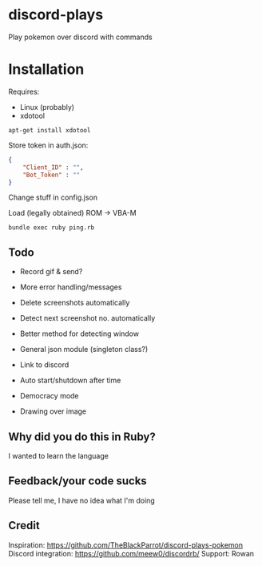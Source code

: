 # discord-plays
Play pokemon over discord with commands

# Installation
Requires:
* Linux (probably)
* xdotool
```
apt-get install xdotool
```

Store token in auth.json:
```json
{
    "Client_ID" : "",
    "Bot_Token" : ""
}
```
Change stuff in config.json

Load (legally obtained) ROM -> VBA-M

```
bundle exec ruby ping.rb
```

## Todo
* Record gif & send?
* More error handling/messages
* Delete screenshots automatically
* Detect next screenshot no. automatically
* Better method for detecting window
* General json module (singleton class?)
* Link to discord
* Auto start/shutdown after time

* Democracy mode
* Drawing over image

## Why did you do this in Ruby?
I wanted to learn the language

## Feedback/your code sucks
Please tell me, I have no idea what I'm doing

## Credit
Inspiration: https://github.com/TheBlackParrot/discord-plays-pokemon
Discord integration: https://github.com/meew0/discordrb/
Support: Rowan